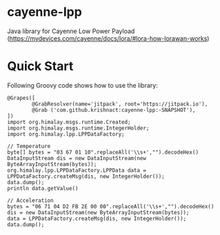 # cayenne-lpp
Java library for Cayenne Low Power Payload (https://mydevices.com/cayenne/docs/lora/#lora-how-lorawan-works)

# Quick Start
Following Groovy code shows how to use the library:
```
@Grapes([
        @GrabResolver(name='jitpack', root='https://jitpack.io'),
        @Grab ('com.github.krishnact:cayenne-lpp:-SNAPSHOT'),
])
import org.himalay.msgs.runtime.Created;
import org.himalay.msgs.runtime.IntegerHolder;
import org.himalay.lpp.LPPDataFactory;

// Temperature 
byte[] bytes = "03 67 01 10".replaceAll('\\s+',"").decodeHex()
DataInputStream dis = new DataInputStream(new ByteArrayInputStream(bytes));
org.himalay.lpp.LPPDataFactory.LPPData data = LPPDataFactory.createMsg(dis, new IntegerHolder());
data.dump();
println data.getValue()

// Acceleration
bytes = "06 71 04 D2 FB 2E 00 00".replaceAll('\\s+',"").decodeHex()
dis = new DataInputStream(new ByteArrayInputStream(bytes));
data = LPPDataFactory.createMsg(dis, new IntegerHolder());
data.dump();
```
